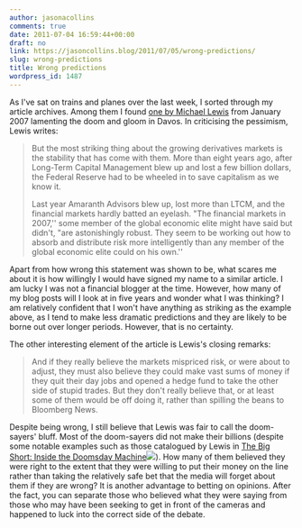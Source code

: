 ```yaml
---
author: jasonacollins
comments: true
date: 2011-07-04 16:59:44+00:00
draft: no
link: https://jasoncollins.blog/2011/07/05/wrong-predictions/
slug: wrong-predictions
title: Wrong predictions
wordpress_id: 1487
---
```


As I've sat on trains and planes over the last week, I sorted through my article archives. Among them I found [one by Michael Lewis](http://www.bloomberg.com/apps/news?pid=newsarchive&sid=aaagOLYMd4yg) from January 2007 lamenting the doom and gloom in Davos. In criticising the pessimism, Lewis writes:


<blockquote>But the most striking thing about the growing derivatives markets is the stability that has come with them. More than eight years ago, after Long-Term Capital Management blew up and lost a few billion dollars, the Federal Reserve had to be wheeled in to save capitalism as we know it.

Last year Amaranth Advisors blew up, lost more than LTCM, and the financial markets hardly batted an eyelash. "The financial markets in 2007,'' some member of the global economic elite might have said but didn't, "are astonishingly robust. They seem to be working out how to absorb and distribute risk more intelligently than any member of the global economic elite could on his own.''</blockquote>


Apart from how wrong this statement was shown to be, what scares me about it is how willingly I would have signed my name to a similar article. I am lucky I was not a financial blogger at the time. However, how many of my blog posts will I look at in five years and wonder what I was thinking? I am relatively confident that I won't have anything  as striking as the example above, as I tend to make less dramatic predictions and they are likely to be borne out over longer periods. However, that is no certainty.

The other interesting element of the article is Lewis's closing remarks:


<blockquote>And if they really believe the markets mispriced risk, or were about to adjust, they must also believe they could make vast sums of money if they quit their day jobs and opened a hedge fund to take the other side of stupid trades. But they don't really believe that, or at least some of them would be off doing it, rather than spilling the beans to Bloomberg News.</blockquote>


Despite being wrong, I still believe that Lewis was fair to call the doom-sayers' bluff. Most of the doom-sayers did not make their billions (despite some notable examples such as those catalogued by Lewis in [The Big Short: Inside the Doomsday Machine](http://www.amazon.com/gp/product/0393338827/ref=as_li_ss_tl?ie=UTF8&tag=evolvieconom-20&linkCode=as2&camp=217145&creative=399369&creativeASIN=0393338827)![](https://www.assoc-amazon.com/e/ir?t=&l=as2&o=1&a=0393338827&camp=217145&creative=399369)). How many of them believed they were right to the extent that they were willing to put their money on the line rather than taking the relatively safe bet that the media will forget about them if they are wrong? It is another advantage to betting on opinions. After the fact, you can separate those who believed what they were saying from those who may have been seeking to get in front of the cameras and happened to luck into the correct side of the debate.
